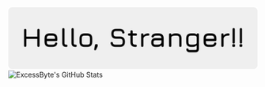 <img src="banner.png">

<img src="https://github-readme-stats.vercel.app/api?username=ExcessByte&show_icons=true&theme=light&disable_animations=true&hide_title=true&line_height=35&rank_icon=false&hide_progress=true&icon_color=000000&border_radius=25&font=Jura" alt="ExcessByte's GitHub Stats"/>
